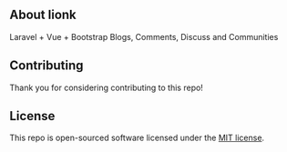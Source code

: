 ## About lionk
Laravel + Vue + Bootstrap
Blogs, Comments, Discuss and Communities

## Contributing

Thank you for considering contributing to this repo!

## License

This repo is open-sourced software licensed under the [MIT license](https://opensource.org/licenses/MIT).
